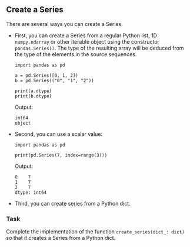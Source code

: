 ## Create a Series

There are several ways you can create a Series.

* First, you can create a Series from a regular Python list, 1D `numpy.ndarray` or other iterable object using the constructor `pandas.Series()`. 
The type of the resulting array will be deduced from the type of the elements in the source sequences.

      import pandas as pd

      a = pd.Series([0, 1, 2])
      b = pd.Series(("0", "1", "2"))

      print(a.dtype)
      print(b.dtype)

  Output:
  ```text
  int64
  object
  ```

* Second, you can use a scalar value:

      import pandas as pd

      print(pd.Series(7, index=range(3)))

  Output:
  ```text
  0    7
  1    7
  2    7
  dtype: int64
  ```

* Third, you can create series from a Python dict.
 
### Task
Complete the implementation of the function `create_series(dict_: dict)` so that it creates a Series from a Python dict.
